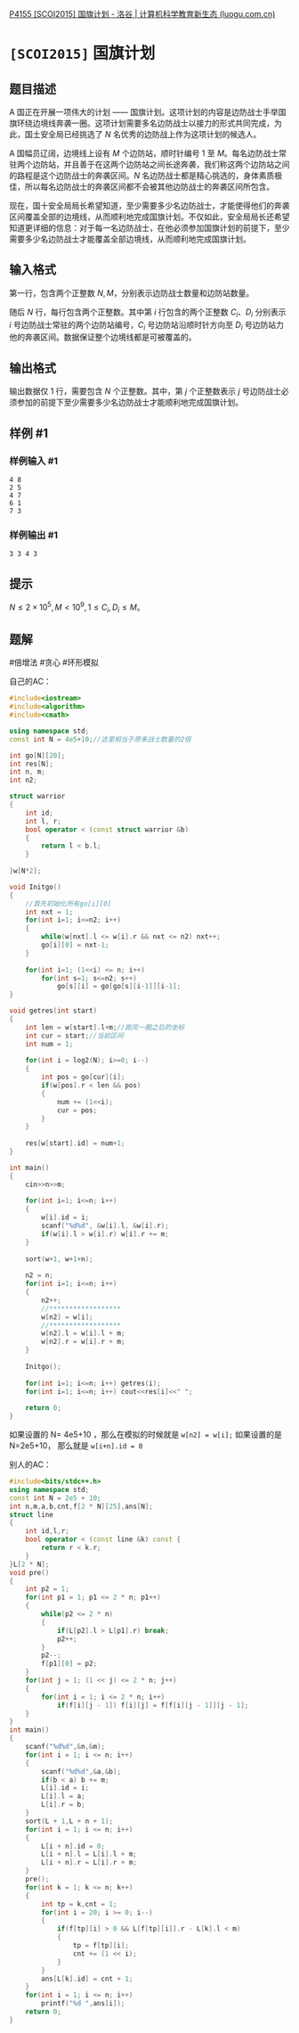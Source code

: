 
[P4155 [SCOI2015] 国旗计划 - 洛谷 | 计算机科学教育新生态 (luogu.com.cn)](https://www.luogu.com.cn/problem/P4155)

# `[SCOI2015]` 国旗计划

## 题目描述

A 国正在开展一项伟大的计划 —— 国旗计划。这项计划的内容是边防战士手举国旗环绕边境线奔袭一圈。这项计划需要多名边防战士以接力的形式共同完成，为此，国土安全局已经挑选了 $N$ 名优秀的边防战上作为这项计划的候选人。


A 国幅员辽阔，边境线上设有 $M$ 个边防站，顺时针编号 $1$ 至 $M$。每名边防战士常驻两个边防站，并且善于在这两个边防站之间长途奔袭，我们称这两个边防站之间的路程是这个边防战士的奔袭区间。$N$ 名边防战士都是精心挑选的，身体素质极佳，所以每名边防战士的奔袭区间都不会被其他边防战士的奔袭区间所包含。


现在，国十安全局局长希望知道，至少需要多少名边防战士，才能使得他们的奔袭区间覆盖全部的边境线，从而顺利地完成国旗计划。不仅如此，安全局局长还希望知道更详细的信息：对于每一名边防战士，在他必须参加国旗计划的前提下，至少需要多少名边防战士才能覆盖全部边境线，从而顺利地完成国旗计划。

## 输入格式

第一行，包含两个正整数 $N,M$，分别表示边防战士数量和边防站数量。


随后 $N$ 行，每行包含两个正整数。其中第 $i$ 行包含的两个正整数 $C_i$、$D_i$ 分别表示 $i$ 号边防战士常驻的两个边防站编号，$C_i$ 号边防站沿顺时针方向至 $D_i$ 号边防站力他的奔袭区间。数据保证整个边境线都是可被覆盖的。

## 输出格式

输出数据仅 $1$ 行，需要包含 $N$ 个正整数。其中，第 $j$ 个正整数表示 $j$ 号边防战士必须参加的前提下至少需要多少名边防战士才能顺利地完成国旗计划。

## 样例 #1

### 样例输入 #1

```
4 8
2 5
4 7
6 1
7 3
```

### 样例输出 #1

```
3 3 4 3
```

## 提示

$N\leqslant 2×10^5,M<10^9,1\leqslant C_i,D_i\leqslant M$。


## 题解

#倍增法 #贪心 #环形模拟

自己的AC：
```cpp
#include<iostream>
#include<algorithm>
#include<cmath>

using namespace std;
const int N = 4e5+10;//这里相当于原来战士数量的2倍

int go[N][20];
int res[N];
int n, m;
int n2;

struct warrior
{
    int id;
    int l, r;
    bool operator < (const struct warrior &b)
    {
        return l < b.l;
    }
    
}w[N*2];

void Initgo()
{
    //首先初始化所有go[i][0]
    int nxt = 1;
    for(int i=1; i<=n2; i++)
    {
        while(w[nxt].l <= w[i].r && nxt <= n2) nxt++;
        go[i][0] = nxt-1;
    }
    
    for(int i=1; (1<<i) <= n; i++)
        for(int s=1; s<=n2; s++)
            go[s][i] = go[go[s][i-1]][i-1];
}

void getres(int start)
{
    int len = w[start].l+m;//跑完一圈之后的坐标
    int cur = start;//当前区间
    int num = 1;
    
    for(int i = log2(N); i>=0; i--)
    {
        int pos = go[cur][i];
        if(w[pos].r < len && pos)
        {
            num += (1<<i);
            cur = pos;
        }
    }
    
    res[w[start].id] = num+1;
}

int main()
{
    cin>>n>>m;
    
    for(int i=1; i<=n; i++)
    {
        w[i].id = i;
        scanf("%d%d", &w[i].l, &w[i].r);
        if(w[i].l > w[i].r) w[i].r += m;
    }
    
    sort(w+1, w+1+n);
    
    n2 = n;
    for(int i=1; i<=n; i++)
    {
        n2++;
        //******************
        w[n2] = w[i];
        //******************
        w[n2].l = w[i].l + m;
        w[n2].r = w[i].r + m;
    }
    
    Initgo();
    
    for(int i=1; i<=n; i++) getres(i);
    for(int i=1; i<=n; i++) cout<<res[i]<<" ";
    
    return 0;
}
```

如果设置的 N= 4e5+10 ，那么在模拟的时候就是 `w[n2] = w[i];` 
如果设置的是 N=2e5+10， 那么就是 `w[i+n].id = 0` 

别人的AC：
```cpp
#include<bits/stdc++.h>
using namespace std;
const int N = 2e5 + 10;
int n,m,a,b,cnt,f[2 * N][25],ans[N];
struct line
{
	int id,l,r;
	bool operator < (const line &k) const {
	    return r < k.r;
	}
}L[2 * N];
void pre()
{
	int p2 = 1;
	for(int p1 = 1; p1 <= 2 * n; p1++)
	{
		while(p2 <= 2 * n)
		{
			if(L[p2].l > L[p1].r) break;
			p2++;
		}
		p2--;
		f[p1][0] = p2;
	}
	for(int j = 1; (1 << j) <= 2 * n; j++)
    {
    	for(int i = 1; i <= 2 * n; i++)
    		if(f[i][j - 1]) f[i][j] = f[f[i][j - 1]][j - 1];
	}
}
int main()
{
	scanf("%d%d",&n,&m);
	for(int i = 1; i <= n; i++)
	{
		scanf("%d%d",&a,&b);
		if(b < a) b += m;
		L[i].id = i;
		L[i].l = a;
		L[i].r = b;
	}
	sort(L + 1,L + n + 1);
	for(int i = 1; i <= n; i++)
	{
		L[i + n].id = 0;
		L[i + n].l = L[i].l + m;
		L[i + n].r = L[i].r + m;
	}
	pre();
	for(int k = 1; k <= n; k++)
	{
		int tp = k,cnt = 1;
		for(int i = 20; i >= 0; i--)
		{
			if(f[tp][i] > 0 && L[f[tp][i]].r - L[k].l < m) 
			{
				tp = f[tp][i];
				cnt += (1 << i);
			}
		}
		ans[L[k].id] = cnt + 1;
	}
	for(int i = 1; i <= n; i++)
	    printf("%d ",ans[i]);
	return 0;
}
```


